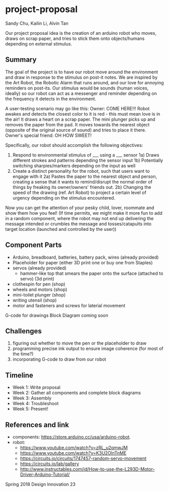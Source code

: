 # project-proposal
Sandy Chu, Kailin Li, Alvin Tan

Our project proposal idea is the creation of an arduino robot who moves, draws on scrap paper, and tries to stick them onto objects/humans depending on external stimulus. 

## Summary
The goal of the project is to have our robot move around the environment and draw in response to the stimulus on post-it notes. We are inspired by the Art Robot, the Robotic Alarm that runs around, and our love for annoying reminders on post-its. Our stimulus would be sounds (human voices, ideally) so our robot can act as a messenger and reminder depending on the frequency it detects in the environment. 

A user-testing scenario may go like this:
  Owner: COME HERE!!!
  Robot awakes and detects the closest color to it is red - this must mean love is in the air! It draws a heart on a scrap paper. The mini plunger picks up and removes the paper from the pad. It moves towards the nearest object (opposite of the original source of sound) and tries to place it there.
  Owner's special friend: OH HOW SWEET!

Specifically, our robot should accomplish the following objectives:
  1) Respond to environmental stimulus of ___ using a ___ sensor
      1a) Draws different strokes and patterns depending the sensor input
      1b) Potentially switching sharpies/markers depending on the input as well
  2) Create a distinct personality for the robot, such that users want to engage with it
      2a) Pastes the paper to the nearest object and person, creating a sense that it wants to remind/disrupt the normal order of things by freaking its owner/owners' friends out.
      2b) Changing the speed of the drawing (ref. Art Robot) to project a certain level of urgency depending on the stimulus encountered.
 
Now you can get the attention of your pesky child, lover, roommate and show them how you feel! 
(If time permits, we might make it more fun to add in a random component, where the robot may not end up delivering the message intended or crumbles the message and tosses/catapults into target location (launched and controlled by the user))

## Component Parts
- Arduino, breadboard, batteries, battery pack, wires (already provided)
- Placeholder for paper (either 3D print one or buy one from Staples)
- servos (already provided)
  - hammer-like top that smears the paper onto the surface (attached to servo) (3d print)
- clothespin for pen (shop)
- wheels and motors (shop)
- mini-toilet plunger (shop)
- writing utensil (shop)
- motor and fasteners and screws for laterial movement

G-code for drawings
Block Diagram coming soon

## Challenges
 1) figuring out whether to move the pen or the placeholder to draw
 2) programming precise ink output to ensure image coherence (for most of the time?)
 3) incorporating G-code to draw from our robot 

## Timeline
- Week 1: Write proposal
- Week 2: Gather all components and complete block diagrams
- Week 3: Assembly
- Week 4: Troubleshoot
- Week 5: Present!

## References and link
- components: https://store.arduino.cc/usa/arduino-robot.
- robot: 
  - https://www.youtube.com/watch?v=zRL_u2qmwJM 
  - https://www.youtube.com/watch?v=K3U2OlnTnME
  - https://circuits.io/circuits/1747457-random-servo-movement
  - https://circuits.io/lab/gallery
  - http://www.instructables.com/id/How-to-use-the-L293D-Motor-Driver-Arduino-Tutorial/
  
Spring 2018
Design Innovation 23
